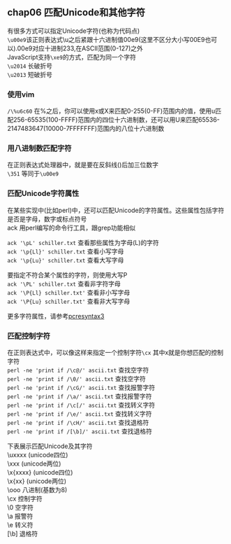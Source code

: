 ## chap06 匹配Unicode和其他字符
有很多方式可以指定Unicode字符(也称为代码点)</br>
`\u00e9`该正则表达式\u之后紧跟十六进制值00e9(这里不区分大小写00E9也可以).00e9对应十进制233,在ASCII范围(0-127)之外</br>
JavaScript支持`\xe9`的方式，匹配为同一个字符</br>
`\u2014` 长破折号</br>
`\u2013` 短破折号</br>

### 使用vim
`/\%u6c60` 在\%之后，你可以使用x或X来匹配0-255(0-FF)范围内的值，使用u匹配256-65535(100-FFFF)范围内的四位十六进制数，还可以用U来匹配65536-2147483647(10000-7FFFFFFF)范围内的八位十六进制数</br>

### 用八进制数匹配字符
在正则表达式处理器中，就是要在反斜线(\)后加三位数字</br>
`\351` 等同于`\u00e9`</br>

### 匹配Unicode字符属性
在某些实现中(比如perl)中，还可以匹配Unicode的字符属性。这些属性包括字符是否是字母，数字或标点符号</br>
ack 用perl编写的命令行工具，跟grep功能相似</br>

`ack '\pL' schiller.txt` 查看那些属性为字母(L)的字符</br>
`ack '\p{Ll}' schiller.txt` 查看小写字母</br>
`ack '\p{Lu}' schiller.txt` 查看大写字母</br>

要指定不符合某个属性的字符，则使用大写P</br>
`ack '\PL' schiller.txt` 查看非字符字母</br>
`ack '\P{Ll} schiller.txt'` 查看非小写字母</br>
`ack '\P{Lu} schiller.txt'` 查看非大写字母</br>

更多字符属性，请参考[pcresyntax3](http://www.pcre.org/pcre.txt)</br>

### 匹配控制字符
在正则表达式中，可以像这样来指定一个控制字符`\cx` 其中x就是你想匹配的控制字符</br>
`perl -ne 'print if /\c@/' ascii.txt` 查找空字符</br>
`perl -ne 'print if /\0/' ascii.txt` 查找空字符</br>
`perl -ne 'print if /\cG/' ascii.txt` 查找报警字符</br>
`perl -ne 'print if /\a/' ascii.txt` 查找报警字符</br>
`perl -ne 'print if /\c[/' ascii.txt` 查找转义字符</br>
`perl -ne 'print if /\e/' ascii.txt` 查找转义字符</br>
`perl -ne 'print if /\cH/' ascii.txt` 查找退格符</br>
`perl -ne 'print if /[\b]/' ascii.txt` 查找退格符</br>

下表展示匹配Unicode及其字符</br>
\uxxxx      (unicode四位)</br>
\xxx        (unicode两位)</br>
\x{xxxx}    (unicode四位)</br>
\x{xx}      (unicode两位)</br>
\ooo        八进制(基数为8)</br>
\cx         控制字符</br>
\0          空字符</br>
\a          报警符</br>
\e          转义符</br>
[\b]        退格符</br>
